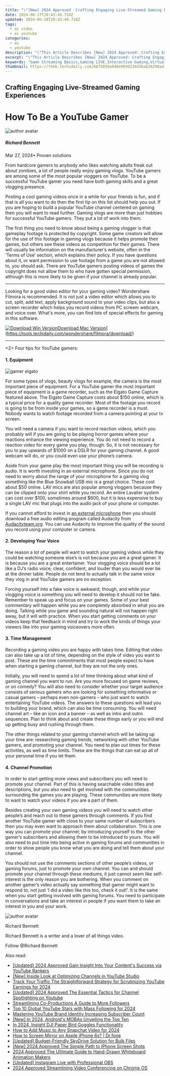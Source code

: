 ```yaml
---
title: "\"[New] 2024 Approved  Crafting Engaging Live-Streamed Gaming Experiences\""
date: 2024-06-17T20:43:49.718Z
updated: 2024-06-18T20:43:49.718Z
tags:
  - ai video
  - ai youtube
categories:
  - ai
  - youtube
description: "\"This Article Describes [New] 2024 Approved: Crafting Engaging Live-Streamed Gaming Experiences\""
excerpt: "\"This Article Describes [New] 2024 Approved: Crafting Engaging Live-Streamed Gaming Experiences\""
keywords: "Game Streaming Basics,Gaming LIVE,Interactive Gaming,Virtual Gamersphere,Online Gaming Engage,Live Gaming Sessions,Players' Stream Watch"
thumbnail: https://thmb.techidaily.com/68fb059a648e909d234d3bab20298ad1bdfcbd57c7ecdd3b24dbb573f2037e37.jpg
---
```


## Crafting Engaging Live-Streamed Gaming Experiences

# How To Be a YouTube Gamer

![author avatar](https://images.wondershare.com/filmora/article-images/richard-bennett.jpg)

##### Richard Bennett

 Mar 27, 2024• Proven solutions

From hardcore gamers to anybody who likes watching adults freak out about zombies, a lot of people really enjoy gaming vlogs. YouTube gamers are among some of the most popular vloggers on YouTube. To be a successful YouTube gamer you need have both gaming skills and a great vlogging presence.

Posting a cool gaming videos once in a while for your friends is fun, and if that is all you want to do then the first tip on this list should help you out. If you are hoping to build a popular YouTube channel centered on gaming then you will want to read further. Gaming vlogs are more than just hobbies for successful YouTube gamers. They put a lot of work into them.

The first thing you need to know about being a gaming vlogger is that gameplay footage is protected by copyright. Some game creators will allow for the use of this footage in gaming vlogs because it helps promote their games, but others see these videos as competition for their games. There will usually be information on the manufacturer’s website, often in the ‘Terms of Use’ section, which explains their policy. If you have questions about it, or want permission to use footage from a game you are not allowed to, you should ask. There are YouTube gamers posting videos of games the copyright does not allow them to who have gotten special permission, although this is more likely to be given if your channel is already popular.

---

Looking for a good video editor for your gaming video? Wondershare Filmora is recommended. It is not just a video editor which allows you to cut, split, add text, apply background sound to your video clips, but also a screen recorder which helps you record videos from PC screem webcam, and voice over. What's more, you can find lots of special effects for gaming in this software.

[![Download Win Version](https://images.wondershare.com/filmora/guide/download-btn-win.jpg)](https://tools.techidaily.com/wondershare/filmora/download/)[Download Mac Version](https://images.wondershare.com/filmora/guide/download-btn-mac.jpg)](https://tools.techidaily.com/wondershare/filmora/download/)

---

<2> Four tips for YouTube gamers:

#### 1\. Equipment

![gamer elgato](https://images.wondershare.com/filmora/article-images/gamer-elgato.JPG)

For some types of vlogs, beauty vlogs for example, the camera is the most important piece of equipment. For a YouTube gamer the most important piece of equipment is a game recorder, such as the Elgato Game Capture featured above. The Elgato Game Capture costs about $150 online, which is a typical price for a quality game recorder. Most of the footage you record is going to be from inside your games, so a game recorder is a must. Nobody wants to watch footage recorded from a camera pointing at your tv screen.

You will need a camera if you want to record reaction videos, which you probably will if you are going to be playing horror games where your reactions enhance the viewing experience. You do not need to record a reaction video for every game you play, though. So, it is not necessary for you to pay upwards of $1000 on a DSLR for your gaming channel. A good webcam will do, or you could even use your phone’s camera.

Aside from your game play the most important thing you will be recording is audio. It is worth investing in an external microphone. Since you do not need to worry about the range of your microphone for a gaming vlog something like the Blue Snowball USB mic is a great choice. These cost about $50 online. LAV mics are also popular among vloggers because they can be clipped onto your shirt while you record. An entire Lavalier system can cost over $100, sometimes around $600, but it is less expensive to buy a single LAV mic that plugs into the audio jack of your phone or computer.

If you cannot afford to invest in [an external microphone](https://tools.techidaily.com/wondershare/filmora/download/) then you should download a free audio editing program called Audacity from [Audacityteam.org](https://www.audacityteam.org/). You can use Audacity to improve the quality of the sound you record using your computer or camera.

#### 2\. Developing Your Voice

The reason a lot of people will want to watch your gaming videos while they could be watching someone else’s is not because you are a great gamer. It is because you are a great entertainer. Your vlogging voice should be a lot like a DJ’s radio voice; clear, confident, and louder than you would ever be at the dinner table. People do not tend to actually talk in the same voice they vlog in and YouTube gamers are no exception.

Forcing yourself into a fake voice is awkward, though, and while your vlogging voice is something you will need to develop it should not be fake. Remember to speak up and focus on your games. Some of your best commentary will happen while you are completely absorbed in what you are doing. Talking while you game and sounding natural will not happen right away, but it will with practice. When you start getting comments on your videos keep that feedback in mind and try to work the kinds of things your viewers like into your gaming voiceovers more often.

#### 3\. Time Management

Recording a gaming video you are happy with takes time. Editing that video can also take up a lot of time, depending on the style of video you want to post. These are the time commitments that most people expect to have when starting a gaming channel, but they are not the only ones.

Initially, you will need to spend a lot of time thinking about what kind of gaming channel you want to run. Are you more focused on game reviews, or on comedy? You will also need to consider whether your target audience consists of serious gamers who are looking for something informative or casual gamers – perhaps even non-gamers – who just want to watch entertaining YouTube videos. The answers to these questions will lead you to building your brand, which can also be time consuming. You will need channel art – like an icon and a banner – as well as intro and outro sequences. Plan to think about and create these things early or you will end up getting busy and rushing through them.

The other things related to your gaming channel which will be taking up your time are: researching gaming trends, networking with other YouTube gamers, and promoting your channel. You need to plan out times for these activities, as well as time limits. These are the things that can eat up all of your personal time if you let them.

#### 4\. Channel Promotion

In order to start getting more views and subscribers you will need to promote your channel. Part of this is having searchable video titles and descriptions, but you also need to get involved with the communities surrounding the games you are playing. These communities are more likely to want to watch your videos if you are a part of them.

Besides creating your own gaming videos you will need to watch other people’s and reach out to these gamers through comments. If you find another YouTube gamer with close to your same number of subscribers then you may even want to approach them about collaboration. This is one way you can promote your channel; by introducing yourself to the other gamer’s subscribers and allowing them to be introduced to yours. You will also need to put time into being active in gaming forums and communities in order to show people you know what you are doing and tell them about your channel.

You should not use the comments sections of other people’s videos, or gaming forums, just to promote your own channel. You can and should promote your channel through these mediums, it just cannot seem like self-interest is the only reason you are bothering. When you comment on another gamer’s video actually say something that gamer might want to respond to, not just ‘I did a video like this too, check it out!’. It is the same when you start getting involved with gaming forums. You need to participate in conversations and take an interest in people if you want them to take an interest in you and your work.

![author avatar](https://images.wondershare.com/filmora/article-images/richard-bennett.jpg)

Richard Bennett

Richard Bennett is a writer and a lover of all things video.

Follow @Richard Bennett


<ins class="adsbygoogle"
     style="display:block"
     data-ad-format="autorelaxed"
     data-ad-client="ca-pub-7571918770474297"
     data-ad-slot="1223367746"></ins>



<ins class="adsbygoogle"
     style="display:block"
     data-ad-client="ca-pub-7571918770474297"
     data-ad-slot="8358498916"
     data-ad-format="auto"
     data-full-width-responsive="true"></ins>

<span class="atpl-alsoreadstyle">Also read:</span>
<div><ul>
<li><a href="https://youtube-lab.techidaily.com/ed-2024-approved-gain-insight-into-your-contents-success-via-youtube-rankers/"><u>[Updated] 2024 Approved  Gain Insight Into Your Content's Success via YouTube Rankers</u></a></li>
<li><a href="https://youtube-lab.techidaily.com/nside-look-at-optimizing-channels-in-youtube-studio/"><u>[New] Inside Look at Optimizing Channels in YouTube Studio</u></a></li>
<li><a href="https://youtube-lab.techidaily.com/-your-traffic-the-straightforward-strategy-for-scrutinizing-youtube-earnings-for-2024/"><u>Track Your Traffic  The Straightforward Strategy for Scrutinizing YouTube Earnings for 2024</u></a></li>
<li><a href="https://youtube-lab.techidaily.com/ed-2024-approved-the-essential-tactics-for-channel-spotlighting-on-youtube/"><u>[Updated] 2024 Approved  The Essential Tactics for Channel Spotlighting on Youtube</u></a></li>
<li><a href="https://youtube-lab.techidaily.com/mlining-co-productions-a-guide-to-more-followers/"><u>Streamlining Co-Productions  A Guide to More Followers</u></a></li>
<li><a href="https://youtube-lab.techidaily.com/0-global-youtube-stars-with-mass-following-for-2024/"><u>Top 10 Global YouTube Stars with Mass Following for 2024</u></a></li>
<li><a href="https://youtube-lab.techidaily.com/ring-youtube-brand-identity-increasing-subscriber-count/"><u>Mastering YouTube Brand Identity  Increasing Subscriber Count</u></a></li>
<li><a href="https://video-screen-grab.techidaily.com/new-in-2024-androids-mobas-unveiling-the-top-ten/"><u>[New] In 2024, Android's MOBAs  Unveiling the Top Ten</u></a></li>
<li><a href="https://extra-approaches.techidaily.com/in-2024-insight-dji-paper-bird-goggles-functionality/"><u>In 2024, Insight  DJI Paper Bird Goggles Functionality</u></a></li>
<li><a href="https://snapchat-videos.techidaily.com/how-to-add-music-to-any-snapchat-video-for-2024/"><u>How to Add Music to Any Snapchat Video for 2024</u></a></li>
<li><a href="https://screen-mirror.techidaily.com/how-to-screen-mirror-on-apple-iphone-6s-drfone-by-drfone-ios/"><u>How to Screen Mirror on Apple iPhone 6s? | Dr.fone</u></a></li>
<li><a href="https://extra-hints.techidaily.com/updated-budget-friendly-skydrive-solution-for-bulk-files/"><u>[Updated] Budget-Friendly SkyDrive Solution for Bulk Files</u></a></li>
<li><a href="https://screen-mirroring-recording.techidaily.com/new-2024-approved-the-simple-path-to-iphone-screen-shots/"><u>[New] 2024 Approved  The Simple Path to IPhone Screen Shots</u></a></li>
<li><a href="https://video-content-creator.techidaily.com/2024-approved-the-ultimate-guide-to-hand-drawn-whiteboard-animation-makers/"><u>2024 Approved The Ultimate Guide to Hand-Drawn Whiteboard Animation Makers</u></a></li>
<li><a href="https://screen-video-capture.techidaily.com/updated-instagram-live-with-professional-obs/"><u>[Updated] Instagram Live with Professional OBS</u></a></li>
<li><a href="https://some-skills.techidaily.com/2024-approved-streamlining-video-conferencing-on-chrome-os/"><u>2024 Approved  Streamlining Video Conferencing on Chrome OS</u></a></li>
</ul></div>
